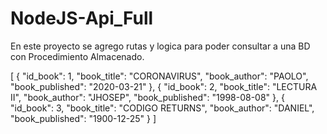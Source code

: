 # NodeJS-Api_Full
En este proyecto se agrego rutas y logica para poder consultar a una BD con Procedimiento Almacenado.

[
    {
        "id_book": 1,
        "book_title": "CORONAVIRUS",
        "book_author": "PAOLO",
        "book_published": "2020-03-21"
    },
    {
        "id_book": 2,
        "book_title": "LECTURA II",
        "book_author": "JHOSEP",
        "book_published": "1998-08-08"
    },
    {
        "id_book": 3,
        "book_title": "CODIGO RETURNS",
        "book_author": "DANIEL",
        "book_published": "1900-12-25"
    }
]
